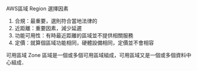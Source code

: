 
AWS區域 Region 選擇因素
1. 合規：最重要，選則符合當地法律的
2. 近距離：重要因素，減少延遲
3. 功能可用性：有時最近距離的區域並不提供相關服務
4. 定價：就算個區域功能相同，硬體設備相同，定價並不會相容

可用區域 Zone
區域是一個或多個可用區域組成，可用區域又是一個或多個資料中心組成．